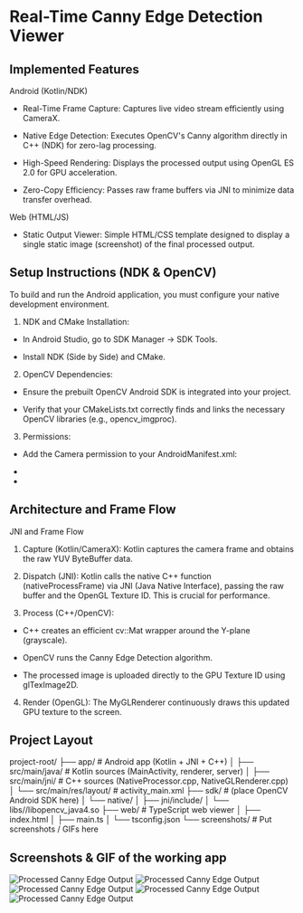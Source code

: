 # Real-Time Canny Edge Detection Viewer

## Implemented Features

Android (Kotlin/NDK)

- Real-Time Frame Capture: Captures live video stream efficiently using CameraX.

- Native Edge Detection: Executes OpenCV's Canny algorithm directly in C++ (NDK) for zero-lag processing.

- High-Speed Rendering: Displays the processed output using OpenGL ES 2.0 for GPU acceleration.

- Zero-Copy Efficiency: Passes raw frame buffers via JNI to minimize data transfer overhead.

Web (HTML/JS)

- Static Output Viewer: Simple HTML/CSS template designed to display a single static image (screenshot) of the final processed output.

## Setup Instructions (NDK & OpenCV)

To build and run the Android application, you must configure your native development environment.

1. NDK and CMake Installation:

- In Android Studio, go to SDK Manager → SDK Tools.

- Install NDK (Side by Side) and CMake.

2. OpenCV Dependencies:

- Ensure the prebuilt OpenCV Android SDK is integrated into your project.

- Verify that your CMakeLists.txt correctly finds and links the necessary OpenCV libraries (e.g., opencv_imgproc).

3. Permissions:

- Add the Camera permission to your AndroidManifest.xml:

- <uses-permission android:name="android.permission.CAMERA" />
- <uses-feature android:name="android.hardware.camera" />

## Architecture and Frame Flow

JNI and Frame Flow

1. Capture (Kotlin/CameraX): Kotlin captures the camera frame and obtains the raw YUV ByteBuffer data.

2. Dispatch (JNI): Kotlin calls the native C++ function (nativeProcessFrame) via JNI (Java Native Interface), passing the raw buffer and the OpenGL Texture ID. This is crucial for performance.

3. Process (C++/OpenCV):

- C++ creates an efficient cv::Mat wrapper around the Y-plane (grayscale).

- OpenCV runs the Canny Edge Detection algorithm.

- The processed image is uploaded directly to the GPU Texture ID using glTexImage2D.

4. Render (OpenGL): The MyGLRenderer continuously draws this updated GPU texture to the screen.

## Project Layout

project-root/ ├── app/ # Android app (Kotlin + JNI + C++) │ ├── src/main/java/ # Kotlin sources (MainActivity, renderer, server) │ ├── src/main/jni/ # C++ sources (NativeProcessor.cpp, NativeGLRenderer.cpp) │ └── src/main/res/layout/ # activity_main.xml ├── sdk/ # (place OpenCV Android SDK here) │ └── native/ │ ├── jni/include/ │ └── libs//libopencv_java4.so ├── web/ # TypeScript web viewer │ ├── index.html │ ├── main.ts │ └── tsconfig.json └── screenshots/ # Put screenshots / GIFs here

## Screenshots & GIF of the working app

![Processed Canny Edge Output](Output_Screenshot/output1.jpeg)
![Processed Canny Edge Output](Output_Screenshot/output2.jpeg)
![Processed Canny Edge Output](Output_Screenshot/output3.jpeg)
![Processed Canny Edge Output](Output_Screenshot/output4.jpeg)
![Processed Canny Edge Output](Output_Screenshot/gif.gif)
